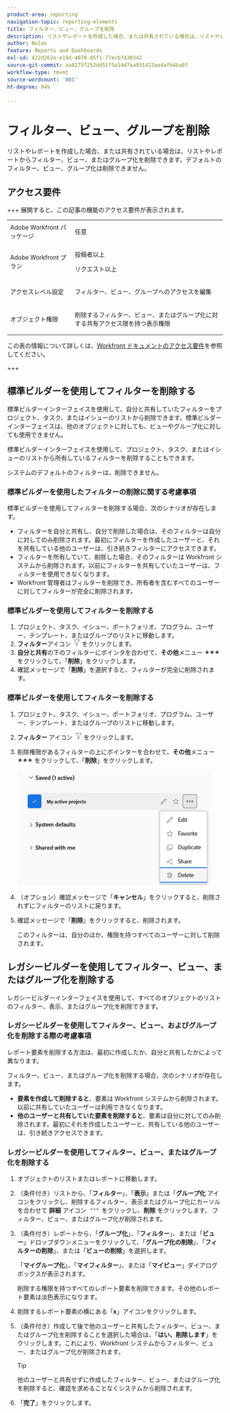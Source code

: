 ```yaml
---
product-area: reporting
navigation-topic: reporting-elements
title: フィルター、ビュー、グループを削除
description: リストやレポートを作成した場合、または共有されている場合は、リストやレポートからフィルター、ビュー、またはグループ化を削除できます。デフォルトのフィルター、ビュー、グループ化は削除できません。
author: Nolan
feature: Reports and Dashboards
exl-id: 422d262e-e19d-4070-85f1-77ecb7430342
source-git-commit: aa8275f252dd51f5a14d7aa931423aa4afb4ba8f
workflow-type: tm+mt
source-wordcount: '801'
ht-degree: 94%

---
```


# フィルター、ビュー、グループを削除

<!-- Audited: 11/2024 -->

リストやレポートを作成した場合、または共有されている場合は、リストやレポートからフィルター、ビュー、またはグループ化を削除できます。デフォルトのフィルター、ビュー、グループ化は削除できません。

## アクセス要件

+++ 展開すると、この記事の機能のアクセス要件が表示されます。 

<table style="table-layout:auto"> 
 <col> 
 <col> 
 <tbody> 
  <tr> 
   <td role="rowheader">Adobe Workfront パッケージ</td> 
   <td> <p>任意</p> </td> 
  </tr> 
  <tr> 
   <td role="rowheader">Adobe Workfront プラン</strong></td> 
   <td> 
    <p>投稿者以上</p>
    <p>リクエスト以上</p>
   </td>
  </tr> 
  <tr> 
   <td role="rowheader">アクセスレベル設定</td> 
   <td> <p>フィルター、ビュー、グループへのアクセスを編集</p>
   </td> 
  </tr> 
  <tr> 
   <td role="rowheader">オブジェクト権限</td> 
    <td> <p>削除するフィルター、ビュー、またはグループ化に対する共有アクセス限を持つ表示権限</p></td> 
   </td> 
  </tr> 
 </tbody> 
</table>

この表の情報について詳しくは、[Workfront ドキュメントのアクセス要件](/help/quicksilver/administration-and-setup/add-users/access-levels-and-object-permissions/access-level-requirements-in-documentation.md)を参照してください。

+++

## 標準ビルダーを使用してフィルターを削除する

標準ビルダーインターフェイスを使用して、自分と共有していたフィルターをプロジェクト、タスク、またはイシューのリストから削除できます。標準ビルダーインターフェイスは、他のオブジェクトに対しても、ビューやグループ化に対しても使用できません。

標準ビルダーインターフェイスを使用して、プロジェクト、タスク、またはイシューのリストから所有しているフィルターを削除することもできます。

システムのデフォルトのフィルターは、削除できません。

### 標準ビルダーを使用したフィルターの削除に関する考慮事項

標準ビルダーを使用してフィルターを削除する場合、次のシナリオが存在します。

* フィルターを自分と共有し、自分で削除した場合は、そのフィルターは自分に対してのみ削除されます。最初にフィルターを作成したユーザーと、それを共有している他のユーザーは、引き続きフィルターにアクセスできます。
* フィルターを所有していて、削除した場合、そのフィルターは Workfront システムから削除されます。以前にフィルターを共有していたユーザーは、フィルターを使用できなくなります。
* Workfront 管理者はフィルターを削除でき、所有者を含むすべてのユーザーに対してフィルターが完全に削除されます。

### 標準ビルダーを使用してフィルターを削除する

1. プロジェクト、タスク、イシュー、ポートフォリオ、プログラム、ユーザー、テンプレート、またはグループのリストに移動します。
1. **フィルター**&#x200B;アイコン ![フィルターアイコン](assets/filter-nwepng.png) をクリックします。
1. **自分と共有**&#x200B;の下のフィルターにポインタを合わせて、**その他**&#x200B;メニュー ![その他アイコン](assets/more-icon-spectrum.png) をクリックして、「**削除**」をクリックします。
1. 確認メッセージで「**削除**」を選択すると、フィルターが完全に削除されます。

### 標準ビルダーを使用してフィルターを削除する

1. プロジェクト、タスク、イシュー、ポートフォリオ、プログラム、ユーザー、テンプレート、またはグループのリストに移動します。
1. **フィルター** アイコン ![フィルターアイコン](assets/filter-nwepng.png) をクリックします。
1. 削除権限があるフィルターの上にポインターを合わせて、**その他**&#x200B;メニュー ![その他のアイコン](assets/more-icon-spectrum.png) をクリックして、「**削除**」をクリックします。

   ![フィルターを削除](assets/new-filters-more-menu-options-with-delete.png)

1. （オプション）確認メッセージで「**キャンセル**」をクリックすると、削除されずにフィルターのリストに戻ります。
1. 確認メッセージで「**削除**」をクリックすると、削除されます。

   このフィルターは、自分のほか、権限を持つすべてのユーザーに対して削除されます。

## レガシービルダーを使用してフィルター、ビュー、またはグループ化を削除する

レガシービルダーインターフェイスを使用して、すべてのオブジェクトのリストのフィルター、表示、またはグループ化を削除できます。

### レガシービルダーを使用してフィルター、ビュー、およびグループ化を削除する際の考慮事項

レポート要素を削除する方法は、最初に作成したか、自分と共有したかによって異なります。

フィルター、ビュー、またはグループ化を削除する場合、次のシナリオが存在します。

* **要素を作成して削除すると**、要素は Workfront システムから削除されます。以前に共有していたユーザーは利用できなくなります。
* **他のユーザーと共有していた要素を削除すると**、要素は自分に対してのみ削除されます。最初にそれを作成したユーザーと、共有している他のユーザーは、引き続きアクセスできます。

### レガシービルダーを使用してフィルター、ビュー、またはグループ化を削除する

1. オブジェクトのリストまたはレポートに移動します。
1. （条件付き）リストから、「**フィルター**」、「**表示**」または「**グループ化** アイコンをクリックし、削除するフィルター、表示またはグループ化にカーソルを合わせて **詳細** アイコン ![ 詳細アイコン ](assets/more-icon.png) をクリックし、**削除** をクリックします。 フィルター、ビュー、またはグループ化が削除されます。
1. （条件付き）レポートから、「**グループ化**」、「**フィルター**」、または「**ビュー**」ドロップダウンメニューをクリックして、「**グループ化の削除**」、「**フィルターの削除**」、または「**ビューの削除**」を選択します。

   「**マイグループ化**」、「**マイフィルター**」、または「**マイビュー**」ダイアログボックスが表示されます。

   削除する権限を持つすべてのレポート要素を削除できます。その他のレポート要素は淡色表示になります。

1. 削除するレポート要素の横にある「**x**」アイコンをクリックします。
1. （条件付き）作成して後で他のユーザーと共有したフィルター、ビュー、またはグループ化を削除することを選択した場合は、「**はい、削除します**」をクリックします。これにより、Workfront システムからフィルター、ビュー、またはグループ化が削除されます。

   >[!TIP]
   >
   >他のユーザーと共有せずに作成したフィルター、ビュー、またはグループ化を削除すると、確認を求めることなくシステムから削除されます。

1. 「**完了**」をクリックします。

